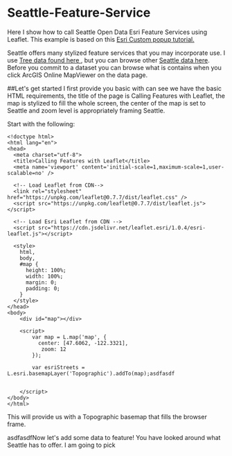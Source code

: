 # Seattle-Feature-Service
Here I show how to call Seattle Open Data Esri Feature Services using Leaflet. 
This example is based on this <a href= "https://esri.github.io/esri-leaflet/examples/feature-layer-popups.html">Esri Custom popup tutorial.</a> 

Seattle offers many stylized feature services that you may incorporate use. I use <a href= "https://esri.github.io/esri-leaflet/examples/feature-layer-popups.html">Tree data found here </a>, but you can browse other <a href= "https://gisrevprxy.seattle.gov/arcgis/rest/services/ext/WM_CityGISLayers/MapServerl">Seattle data here</a>. Before you commit to a dataset you can browse what is contains when you click ArcGIS Online MapViewer on the data page. 

##Let's get started
I first provide you basic with can see we have the basic HTML requirements, the title of the page is Calling Features with Leaflet, the map is stylized to fill the whole screen, the center of the map is set to Seattle and zoom level is appropriately framing Seattle.

Start with the following: 

```
<!doctype html>
<html lang="en">
<head>  
  <meta charset="utf-8">
  <title>Calling Features with Leaflet</title>  
  <meta name='viewport' content='initial-scale=1,maximum-scale=1,user-scalable=no' />

  <!-- Load Leaflet from CDN-->
  <link rel="stylesheet" href="https://unpkg.com/leaflet@0.7.7/dist/leaflet.css" />
  <script src="https://unpkg.com/leaflet@0.7.7/dist/leaflet.js"></script>

  <!-- Load Esri Leaflet from CDN -->
  <script src="https://cdn.jsdelivr.net/leaflet.esri/1.0.4/esri-leaflet.js"></script>

  <style>
    html,
    body,
    #map {
      height: 100%;
      width: 100%;
      margin: 0;
      padding: 0;
    }
  </style>
</head>
<body>    
    <div id="map"></div>

    <script>
        var map = L.map('map', {
          center: [47.6062, -122.3321],
           zoom: 12
        });

        var esriStreets = L.esri.basemapLayer('Topographic').addTo(map);asdfasdf

            
    </script>    
</body>
</html>
```

This will provide us with a Topographic basemap that fills the browser frame.

asdfasdfNow let's add some data to feature! You have looked around what Seattle has to offer. I am going to pick 
